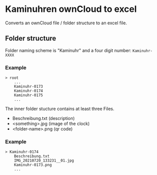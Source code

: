 # Kaminuhren ownCloud to excel

Converts an ownCloud file / folder structure to an excel file.

## Folder structure

Folder naming scheme is "Kaminuhr" and a four digit number: `Kaminuhr-XXXX`

### Example

```
> root
	...
	Kaminuhr-0173
	Kaminuhr-0174
	Kaminuhr-0175
	...
```

The inner folder stucture contains at least three Files.

- Beschreibung.txt (description)
- \<something>.jpg (image of the clock)
- \<folder-name>.png (qr code)

### Example

```
> Kaminuhr-0174
	Beschreibung.txt
	IMG_20210720_133231__01.jpg
	Kaminuhr-0173.png
	...
```

